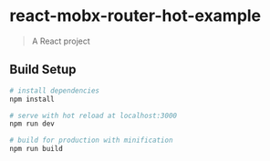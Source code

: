 # react-mobx-router-hot-example

> A React project

## Build Setup

``` bash
# install dependencies
npm install

# serve with hot reload at localhost:3000
npm run dev

# build for production with minification
npm run build
